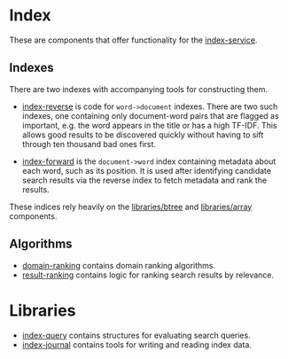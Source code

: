 # Index

These are components that offer functionality for the [index-service](../../services-core/index-service).

## Indexes

There are two indexes with accompanying tools for constructing them.

* [index-reverse](index-reverse/) is code for `word->document` indexes. There are two such indexes, one containing only document-word pairs that are flagged as important, e.g. the word appears in the title or has a high TF-IDF. This allows good results to be discovered quickly without having to sift through ten thousand bad ones first. 

* [index-forward](index-forward/) is the `document->word` index containing metadata about each word, such as its position. It is used after identifying candidate search results via the reverse index to fetch metadata and rank the results. 

These indices rely heavily on the [libraries/btree](../../libraries/btree) and [libraries/array](../../libraries/array) components.

## Algorithms

* [domain-ranking](domain-ranking/) contains domain ranking algorithms.
* [result-ranking](result-ranking/) contains logic for ranking search results by relevance.

# Libraries

* [index-query](index-query/) contains structures for evaluating search queries.
* [index-journal](index-journal/) contains tools for writing and reading index data.

